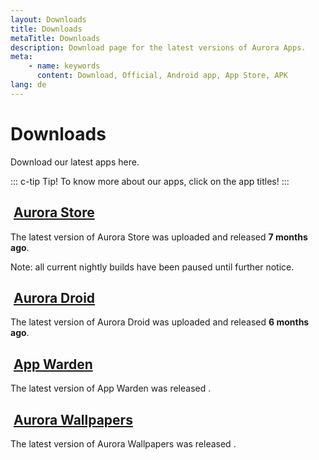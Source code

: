 ```yaml
---
layout: Downloads
title: Downloads
metaTitle: Downloads
description: Download page for the latest versions of Aurora Apps.
meta:
    - name: keywords
      content: Download, Official, Android app, App Store, APK
lang: de
---
```


# Downloads <cloud-download-icon size="38px" color="#b071e3" />

Download our latest apps here.

::: c-tip Tip!
To know more about our apps, click on the app titles!
:::

## <img class="headerLogo" :src="$withBase('/icons/aurora_store.png')"> [Aurora Store](/download/AuroraStore/)

The latest version of Aurora Store was uploaded <ReleaseDate store /> and released **7 months ago**.

Note: all current nightly builds have been paused until further notice.

<DownloadButtons storeStable storeNightly />

<AuroraChangelogs store />

## <img class="headerLogo" :src="$withBase('/icons/aurora_droid.png')"> [Aurora Droid](/download/AuroraDroid/)

The latest version of Aurora Droid was uploaded <ReleaseDate droid /> and released **6 months ago**.

<DownloadButtons droidStable droidNightly />

<AuroraChangelogs droid />

## <img class="headerLogo" :src="$withBase('/icons/app_warden.png')"> [App Warden](/download/AppWarden/)

The latest version of App Warden was released <ReleaseDate warden />.

<DownloadButtons warden />

<AuroraChangelogs warden />

## <img class="headerLogo" :src="$withBase('/icons/aurora_wallpapers.png')"> [Aurora Wallpapers](/download/AuroraWallpapers/)

The latest version of Aurora Wallpapers was released <ReleaseDate walls />.

<DownloadButtons walls />

<AuroraChangelogs walls />
